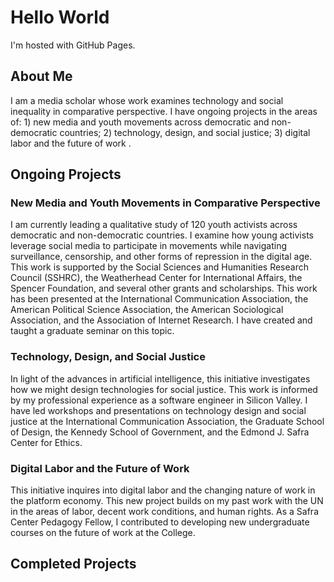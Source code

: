 <!DOCTYPE html>
<html>
<body>
<h1>Hello World</h1>
<p>I'm hosted with GitHub Pages.</p>
  <h2>About Me</h2>
  <p>I am a media scholar whose work examines technology and social inequality in comparative perspective. I have ongoing projects in the areas of: 1) new media and youth movements across democratic and non-democratic countries; 2) technology, design, and social justice; 3) digital labor and the future of work .</p>

<h2>Ongoing Projects</h2>
<p><h3>New Media and Youth Movements in Comparative Perspective</h3>
  I am currently leading a qualitative study of 120 youth activists across democratic and non-democratic countries. I examine how young activists leverage social media to participate in movements while navigating surveillance, censorship, and other forms of repression in the digital age. This work is supported by the Social Sciences and Humanities Research Council (SSHRC), the Weatherhead Center for International Affairs, the Spencer Foundation, and several other grants and scholarships. This work has been presented at the International Communication Association, the American Political Science Association, the American Sociological Association, and the Association of Internet Research. I have created and taught a graduate seminar on this topic.
  
  <h3>Technology, Design, and Social Justice</h3>
  
  In light of the advances in artificial intelligence, this initiative investigates how we might design technologies for social justice. This work is informed by my professional experience as a software engineer in Silicon Valley. I have led workshops and presentations on technology design and social justice at the International Communication Association, the Graduate School of Design, the Kennedy School of Government, and the Edmond J. Safra Center for Ethics. 
  
  <h3>Digital Labor and the Future of Work</h3>
  This initiative inquires into digital labor and the changing nature of work in the platform economy. This new project builds on my past work with the UN in the areas of labor, decent work conditions, and human rights. As a Safra Center Pedagogy Fellow, I contributed to developing new undergraduate courses on the future of work at the College.
  
  </p>
  </body>
  <h2>Completed Projects</h2>
  <h3></h3>
  <h3></h3>
  <h3></h3>
   
</html>
